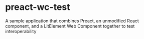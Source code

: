 # preact-wc-test
A sample application that combines Preact, an unmodified React component, and a LitElement Web Component together to test interoperability
